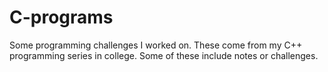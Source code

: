 # C-programs
Some programming challenges I worked on.
These come from my C++ programming series in college.
Some of these include notes or challenges. 
